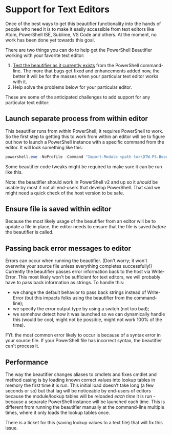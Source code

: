 # Support for Text Editors
Once of the best ways to get this beautifier functionality into the hands of people who need it is to make it easily accessible from text editors like Atom, PowerShell ISE, Sublime, VS Code and others.  At the moment, no work has been done yet towards this goal.

There are two things you can do to help get the PowerShell Beautifier working with your favorite text editor:
1. [Test the beautifier as it currently exists](Testing.md) from the PowerShell command-line.  The more that bugs get fixed and enhancements added now, the better it will be for the masses when your particular text editor works with it.
2. Help solve the problems below for your particular editor.


These are some of the anticipated challenges to add support for any particular text editor:


## Launch separate process from within editor
This beautifier runs from *within* PowerShell; it requires PowerShell to work.  So the first step to getting this to work from within an editor will be to figure out how to launch a PowerShell instance with a specific command from the editor.  It will look something like this:

```powershell
powershell.exe -NoProfile -Command "Import-Module <path to>\DTW.PS.Beautifier.psd1; Edit-DTWBeautifyScript -SourcePath <path to current file> <-WhichOptions>"
```

Some beautifier code tweaks might be required to make sure it can be run like this.  

Note: the beautifier should work in PowerShell v2 and up so it *should* be usable by most if not all end-users that develop PowerShell.  That said we might need a quick check of the host version to be safe.


## Ensure file is saved within editor
Because the most likely usage of the beautifier from an editor will be to update a file in place, the editor needs to ensure that the file is saved *before* the beautifier is called.


## Passing back error messages to editor
Errors can occur when running the beautifier.  (Don't worry; it won't overwrite your source file unless everything completes successfully!)  Currently the beautifier passes error information back to the host via Write-Error.  This most likely won't be sufficient for text editors, we will probably have to pass back information as strings.  To handle this: 
* we change the default behavior to pass back strings instead of Write-Error (but this impacts folks using the beautifier from the command-line);
* we specify the error output type by using a switch (not too bad);
* we somehow detect how it was launched so we can dynamically handle this (would be cool, might not be possible, might not work 100% of the time).

FYI: the most common error likely to occur is because of a syntax error in your source file.  If your PowerShell file has incorrect syntax, the beautifier can't process it.


## Performance
The way the beautifier changes aliases to cmdlets and fixes cmdlet and method casing is by loading known correct values into lookup tables in memory the first time it is run.  This initial load doesn't take long (a few seconds or so) but that lag will be noticeable by end-users of editors because the module/lookup tables will be reloaded *each time* it is run - because a separate PowerShell instance will be launched each time.  This is different from running the beautifier manually at the command-line multiple times, where it only loads the lookup tables once.

There is a ticket for this (saving lookup values to a text file) that will fix this issue.
